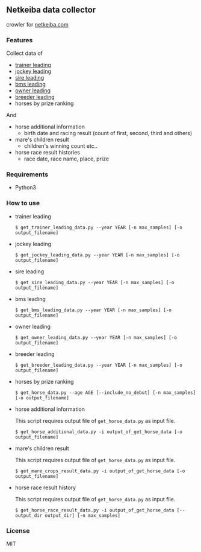 ## Netkeiba data collector

crowler for [netkeiba.com](http://www.netkeiba.com)

### Features

Collect data of
- [trainer leading](http://db.netkeiba.com/?pid=trainer_leading)
- [jockey leading](http://db.netkeiba.com/?pid=jockey_leading)
- [sire leading](http://db.netkeiba.com/?pid=sire_leading)
- [bms leading](http://db.netkeiba.com/?pid=bms_leading)
- [owner leading](http://db.netkeiba.com/?pid=owner_leading)
- [breeder leading](http://db.netkeiba.com/?pid=breeder_leading)
- horses by prize ranking

And
- horse additional information
  - birth date and racing result (count of first, second, third and others)
- mare's children result
  - children's winning count etc..
- horse race result histories
  - race date, race name, place, prize

### Requirements

- Python3

### How to use

- trainer leading
  ```
  $ get_trainer_leading_data.py --year YEAR [-n max_samples] [-o output_filename]
  ```
- jockey leading
  ```
  $ get_jockey_leading_data.py --year YEAR [-n max_samples] [-o output_filename]
  ```
- sire leading
  ```
  $ get_sire_leading_data.py --year YEAR [-n max_samples] [-o output_filename]
  ```
- bms leading
  ```
  $ get_bms_leading_data.py --year YEAR [-n max_samples] [-o output_filename]
  ```
- owner leading
  ```
  $ get_owner_leading_data.py --year YEAR [-n max_samples] [-o output_filename]
  ```
- breeder leading
  ```
  $ get_breeder_leading_data.py --year YEAR [-n max_samples] [-o output_filename]
  ```
- horses by prize ranking
  ```
  $ get_horse_data.py --age AGE [--include_no_debut] [-n max_samples] [-o output_filename]
  ```

- horse additional information

  This script requires output file of `get_horse_data.py` as input file.

  ```
  $ get_horse_additional_data.py -i output_of_get_horse_data [-o output_filename]
  ```
- mare's children result

  This script requires output file of `get_horse_data.py` as input file.

  ```
  $ get_mare_crops_result_data.py -i output_of_get_horse_data [-o output_filename]
  ```
- horse race result history

  This script requires output file of `get_horse_data.py` as input file.

  ```
  $ get_horse_race_result_data.py -i output_of_get_horse_data [--output_dir output_dir] [-n max_samples]
  ```

### License

MIT
